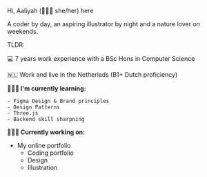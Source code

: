 Hi, Aaliyah (💁🏻‍♀️ she/her) here 

A coder by day, an aspiring illustrator by night and a nature lover on weekends. 

TLDR:

💻 7 years work experience with a BSc Hons in Computer Science 

🇳🇱 Work and live in the Netherlads (B1+ Dutch proficiency) 


**👩🏻‍💻 I'm currently learning:**

    - Figma Design & Brand principles
    - Design Patterns 
    - Three.js
    - Backend skill sharpning

**👷🏻‍♀️ Currently working on:**

  - My online portfolio
    - Coding portfolio
    - Design
    - Illustration
